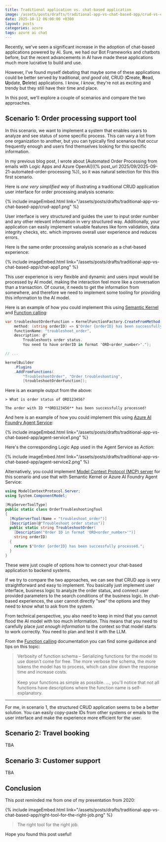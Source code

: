 ```yaml
---
title: Traditional application vs. chat-based application
image: /assets/posts/drafts/traditional-app-vs-chat-based-app/crud-vs-chat.png
date: 2025-10-12 06:00:00 +0300
layout: posts
categories: azure
tags: azure ai chat
---
```


Recently, we've seen a significant increase in the adoption of chat-based applications powered by AI.
Sure, we had our Bot Frameworks and chatbots before, but the recent advancements in AI have made these applications much more lucrative to build and use.

However, I've found myself debating that maybe some of these applications could be better served by
traditional, _and good old_, CRUD (**C**reate, **R**ead, **U**pdate, **D**elete) applications. 
I know, _I know_, they're not as exciting and trendy but they still have their time and place.

In this post, we'll explore a couple of scenarios and compare the two approaches.

## Scenario 1: Order processing support tool

In this scenario, we want to implement a system that enables users to analyze
and see status of some specific process.
This can vary a lot from one organization to another, but
you can typically find scenarios that occur frequently enough and
users find themselves looking for this specific information.

In my previous blog post, I wrote about
[Automated Order Processing from emails with Logic Apps and Azure OpenAI]({% post_url 2025/09/2025-09-21-automated-order-processing %}),
so it was natural selection for this this first scenario.

Here is _one very simplified way_ of illustrating a traditional CRUD application user interface
for order processing analysis scenario:

{% include imageEmbed.html link="/assets/posts/drafts/traditional-app-vs-chat-based-app/crud-app1.png" %}

User interface is very structured and guides the user to input order number and any
other relevant information in very structured way.
Additionally, your application can easily implement valuable features like form validation,
data integrity checks, etc. which improves overall user experience and reduces errors.

Here is the same order processing analysis scenario as a chat-based experience:

{% include imageEmbed.html link="/assets/posts/drafts/traditional-app-vs-chat-based-app/chat-app1.png" %}

This user experience is very flexible and dynamic and users input would
be processed by AI model, making the interaction feel more like a conversation than a transaction.
Of course, it needs to get the information from somewhere, and therefore
we need to implement some tooling for providing this information to the AI model.

Here is an example of how you could implement this using
[Semantic Kernel](https://learn.microsoft.com/en-us/semantic-kernel/overview/)
and
[Function calling](https://learn.microsoft.com/en-us/semantic-kernel/concepts/ai-services/chat-completion/function-calling/?pivots=programming-language-csharp):

```csharp
var troubleshootOrderFunction = KernelFunctionFactory.CreateFromMethod(
    method: (string orderID) => $"Order {orderID} has been successfully processed.",
    functionName: "troubleshoot_order",
    description: @"
        Troubleshoots order status. 
        You need to have orderID in format 'ORD<order_number>'.");

// ...

kernelBuilder
    .Plugins
    .AddFromFunctions(
        "TroubleshootOrder", "Order troubleshooting", 
        [troubleshootOrderFunction]);
```

Here is an example output from the above:

```console
> What is order status of ORD123456?

The order with ID **ORD123456** has been successfully processed!
```

And here is an example of how you could implement this using
[Azure AI Foundry Agent Service](https://learn.microsoft.com/en-us/azure/ai-foundry/agents/overview):

{% include imageEmbed.html link="/assets/posts/drafts/traditional-app-vs-chat-based-app/agent-service1.png" %}

Here's the corresponding Logic App used in the Agent Service as _Action_:

{% include imageEmbed.html link="/assets/posts/drafts/traditional-app-vs-chat-based-app/agent-service2.png" %}

Alternatively, you could implement
[Model Context Protocol (MCP) server](https://learn.microsoft.com/en-us/dotnet/ai/resources/mcp-servers)
for this scenario and use
that with Semantic Kernel or Azure AI Foundry Agent Service:

```csharp
using ModelContextProtocol.Server;
using System.ComponentModel;

[McpServerToolType]
public static class OrderTroubleshootingTool
{
  [McpServerTool(Name = "troubleshoot_order")]
  [Description(@"Troubleshoot order status")]
  public static string TroubleshootOrder(
    [Description("Order ID in format 'ORD<order_number>'")] 
    string orderID)
  {
    return $"Order {orderID} has been successfully processed.";
  }
}
```

These were just couple of options how to connect your chat-based application to backend systems.

If we try to compare the two approaches, we can see that CRUD app is very straightforward
and easy to implement. You basically just implement user interface,
business logic to analyze the order status,
and connect user provided parameters to the search conditions of the business logic.
In chat-based experiences, the user cannot directly "see" the options and they need to
know what to ask from the system.

From technical perspective, you also need to keep in mind that you cannot flood the AI model with too much information.
This means that you need to carefully place _just enough information_
to the context so that model starts to work correctly.
You need to plan and test it with the LLM.

From the 
[Function calling](https://learn.microsoft.com/en-us/semantic-kernel/concepts/ai-services/chat-completion/function-calling/?pivots=programming-language-csharp) documentation
you can find some guidance and tips on this topic:

> Verbosity of function schema – Serializing functions for the model to use doesn't come for free.
> The more verbose the schema, the more tokens the model has to process,
> which can slow down the response time and increase costs.
> <br/> <br/>
> Keep your functions as simple as possible.
> ..., you'll notice that not all functions have descriptions
> where the function name is self-explanatory.

---

For me, in scenario 1, the structured CRUD application seems to be a better solution.
You can easily copy-paste IDs from other systems or emails to the
user interface and make the experience more efficient for the user.

## Scenario 2: Travel booking

TBA

## Scenario 3: Customer support

TBA

## Conclusion

This post reminded me from one of my presentation from 2020:

{% include imageEmbed.html link="/assets/posts/drafts/traditional-app-vs-chat-based-app/right-tool-for-the-right-job.png" %}

> The right tool for the right job.

Hope you found this post useful!
